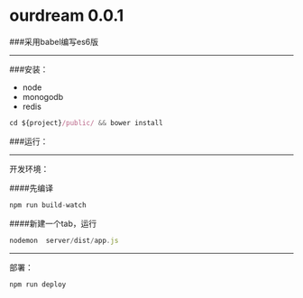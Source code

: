# ourdream 0.0.1

###采用babel编写es6版
***

###安装：
* node
* monogodb
* redis

```js
cd ${project}/public/ && bower install
```

###运行：

****

开发环境：

####先编译

```js
npm run build-watch
```

####新建一个tab，运行
```js
nodemon  server/dist/app.js
```
****

部署：

```js
npm run deploy
```